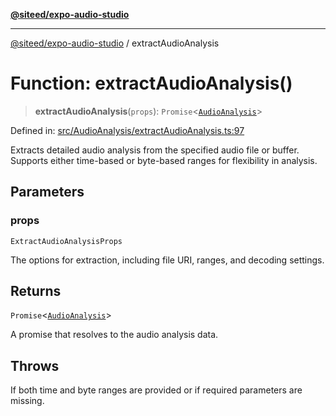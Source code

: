 [**@siteed/expo-audio-studio**](../README.md)

***

[@siteed/expo-audio-studio](../README.md) / extractAudioAnalysis

# Function: extractAudioAnalysis()

> **extractAudioAnalysis**(`props`): `Promise`\<[`AudioAnalysis`](../interfaces/AudioAnalysis.md)\>

Defined in: [src/AudioAnalysis/extractAudioAnalysis.ts:97](https://github.com/deeeed/expo-audio-stream/blob/ce05d475b5bcbdb69a6269a6725b5e684604d29e/packages/expo-audio-studio/src/AudioAnalysis/extractAudioAnalysis.ts#L97)

Extracts detailed audio analysis from the specified audio file or buffer.
Supports either time-based or byte-based ranges for flexibility in analysis.

## Parameters

### props

`ExtractAudioAnalysisProps`

The options for extraction, including file URI, ranges, and decoding settings.

## Returns

`Promise`\<[`AudioAnalysis`](../interfaces/AudioAnalysis.md)\>

A promise that resolves to the audio analysis data.

## Throws

If both time and byte ranges are provided or if required parameters are missing.
